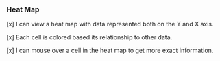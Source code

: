 ### Heat Map ###

[x] I can view a heat map with data represented both on the Y and X axis.

[x] Each cell is colored based its relationship to other data.

[x] I can mouse over a cell in the heat map to get more exact information.